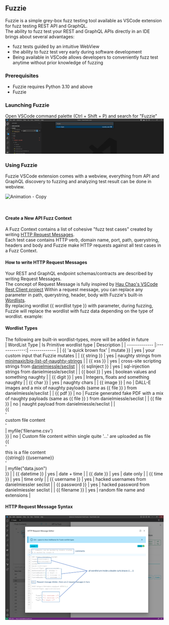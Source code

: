 ## Fuzzie 

Fuzzie is a simple grey-box fuzz testing tool available as VSCode extension for fuzz testing REST API and GraphQL.  
The ability to fuzz test your REST and GraphQL APIs directly in an IDE brings about several advantages:

* fuzz tests guided by an intuitive WebView
* the ability to fuzz test very early during software development
* Being available in VSCode allows developers to conveniently fuzz test anytime without prior knowledge of fuzzing

### Prerequisites    

* Fuzzie requires Python 3.10 and above
* Fuzzie 

### Launching Fuzzie  

Open VSCode command palette (Ctrl + Shift + P) and search for "Fuzzie"  
![Alt text](https://github.com/weixian-zhang/Fuzzie/blob/main/doc/how%20to%20launch%20fuzzie.png)


### Using Fuzzie 

Fuzzie VSCode extension comes with a webview, everything from API and GraphQL discovery to fuzzing and analyzing test result can be done in webview.  

![Animation - Copy](https://user-images.githubusercontent.com/43234101/211010226-679c7e24-50a6-4a64-ad32-8fd3e40642fe.gif)

<br />  

#### Create a New API Fuzz Context

A Fuzz Context contains a list of cohesive "fuzz test cases" created by writing [HTTP Request Messages](#http-write-request-messages).  
Each test case contains HTTP verb, domain name, port, path, querystring, headers and body and Fuzzie make HTTP requests against all test cases in a Fuzz Context.  

#### How to write HTTP Request Messages  

Your REST and GraphQL endpoint schemas/contracts are described by writing Request Messages.  
The concept of Request Message is fully inspired by [Hau Chao's VSCode Rest Client project](https://github.com/Huachao/vscode-restclient#select-request-text)
Within a request message, you can replace any parameter in path, querystring, header, body with Fuzzie's built-in [Wordlists](#wordlist-types).  
By replacing wordlist {{ wordlist type }} with parameter, during fuzzing, Fuzzie will replace the wordlist with fuzz data depending on the type of wordlist.
example:  

#### Wordlist Types
The following are built-in wordlist-types, more will be added in future  
| WordList Type | Is Primitive wordlist type | Description   |
| ------------- |:-------------:| ------------- |
| {{ 'a quick brown fox' &#124; mutate }} | yes | your custom input that Fuzzie mutates |
| {{ string }} |  yes | naughty strings from [minimaxir/big-list-of-naughty-strings](https://github.com/minimaxir/big-list-of-naughty-strings) |
| {{ xss }} | yes | cross-site scripting strings from [danielmiessle/seclist](https://github.com/danielmiessler/SecLists) |
| {{ sqlinject }} | yes | sql-injection strings from danielmiessle/seclist |
| {{ bool }} | yes | boolean values and something naughty |
| {{ digit }} | yes | Integers, floats and something naughty |
| {{ char }} | yes | naughty chars |
| {{ image }} |  no | DALL-E images and a mix of naughty payloads (same as {{ file }} ) from danielmiessle/seclist |
| {{ pdf }} |  no | Fuzzie generated fake PDF with a mix of naughty payloads (same as {{ file }} ) from danielmiessle/seclist |
| {{ file }} |  no | naught payload from danielmiessle/seclist |
| <br>{{<br> '<br>custom file content<br>'<br> &#124; myfile('filename.csv')<br> }} | no | Custom file content within single quite '...' are uploaded as file<br>{{<br>'<br>this is a file content<br>{{string}} {{username}}<br>'<br> &#124; myfile("data.json")<br>}}  |
| {{ datetime }} | yes | date + time |
| {{ date }} | yes | date only |
| {{ time }} | yes | time only |
| {{ username }} | yes | hacked usernames from danielmiessler seclist |
| {{ password }} | yes | hacked password from danielmiessler seclist |
| {{ filename }} | yes | random file name and extensions |  

#### HTTP Request Message Syntax

<img src="https://github.com/weixian-zhang/Fuzzie/blob/main/doc/tutorial/request-message-syntax-1.png" />





    
